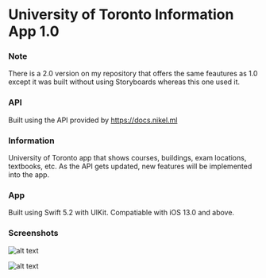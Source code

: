 # University of Toronto Information App 1.0

### Note

There is a 2.0 version on my repository that offers the same feautures as 1.0 except it was built without using Storyboards whereas this one used it.

### API

Built using the API provided by https://docs.nikel.ml

### Information

University of Toronto app that shows courses, buildings, exam locations, textbooks, etc. As the API gets updated, new features will be implemented into the app. 

### App

Built using Swift 5.2 with UIKit. Compatiable with iOS 13.0 and above.

### Screenshots

![alt text](https://user-images.githubusercontent.com/43733358/86413510-63447f00-bc8f-11ea-8224-8f7d82d302d1.png?raw=true)

![alt text](https://user-images.githubusercontent.com/43733358/86413507-63447f00-bc8f-11ea-8800-afff0d59d962.png?raw=true)
